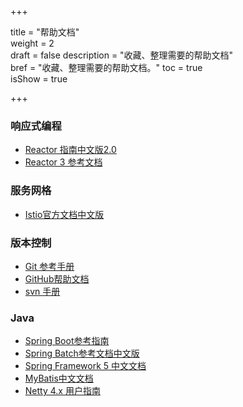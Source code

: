 +++

title = "帮助文档"  
weight = 2  
draft = false 
description = "收藏、整理需要的帮助文档"  
bref = "收藏、整理需要的帮助文档。"
toc = true  
isShow = true

+++

### 响应式编程

- [Reactor 指南中文版2.0](http://wiki.jikexueyuan.com/project/reactor-2.0/)
- [Reactor 3 参考文档](https://htmlpreview.github.io/?https://github.com/get-set/reactor-core/blob/master-zh/src/docs/index.html#about-doc)

### 服务网格

- [Istio官方文档中文版](http://istio.doczh.cn/)

### 版本控制

- [Git 参考手册](http://gitref.justjavac.com)
- [GitHub帮助文档](https://github.com/waylau/github-help)
- [svn 手册](http://svnbook.red-bean.com/nightly/zh/index.html)



### Java

- [Spring Boot参考指南](https://qbgbook.gitbooks.io/spring-boot-reference-guide-zh/content/)
- [Spring Batch参考文档中文版](https://kimmking.gitbooks.io/springbatchreference/content/index.html)
- [Spring Framework 5 中文文档](https://lfvepclr.gitbooks.io/spring-framework-5-doc-cn/content/)
- [MyBatis中文文档](http://mybatis.org/mybatis-3/zh/index.html)
- [Netty 4.x 用户指南](https://waylau.com/netty-4-user-guide/)
